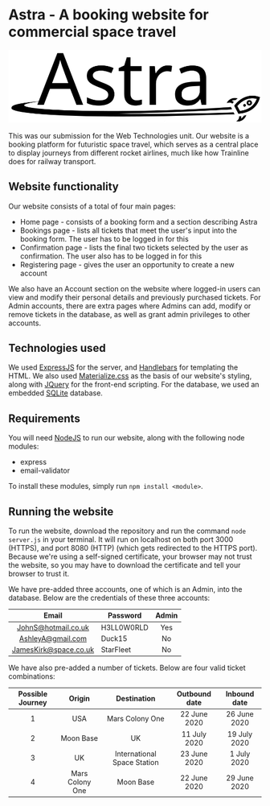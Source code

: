 # Astra - A booking website for commercial space travel

<img src = "public/assets/logo_black_embedded.svg"></img>

This was our submission for the Web Technologies unit. Our website is a booking platform for futuristic space travel, which serves as a central place to display journeys from different rocket airlines, much like how Trainline does for railway transport. 

## Website functionality
Our website consists of a total of four main pages:
- Home page - consists of a booking form and a section describing Astra
- Bookings page - lists all tickets that meet the user's input into the booking form. The user has to be logged in for this
- Confirmation page - lists the final two tickets selected by the user as confirmation. The user also has to be logged in for this
- Registering page - gives the user an opportunity to create a new account

We also have an Account section on the website where logged-in users can view and modify their personal details and previously purchased tickets. For Admin accounts, there are extra pages where Admins can add, modify or remove tickets in the database, as well as grant admin privileges to other accounts.

## Technologies used
We used [ExpressJS](https://expressjs.com/) for the server, and [Handlebars](https://handlebarsjs.com/) for templating the HTML. We also used [Materialize.css](https://materializecss.com/getting-started.html) as the basis of our website's styling, along with [JQuery](https://jquery.com/) for the front-end scripting. For the database, we used an embedded [SQLite](https://www.sqlite.org/index.html) database.

## Requirements
You will need [NodeJS](https://nodejs.org/en/) to run our website, along with the following node modules:
- express
- email-validator

To install these modules, simply run `npm install <module>`.

## Running the website

To run the website, download the repository and run the command `node server.js` in your terminal. It will run on localhost on both port 3000 (HTTPS), and port 8080 (HTTP) (which gets redirected to the HTTPS port). Because we're using a self-signed certificate, your browser may not trust the website, so you may have to download the certificate and tell your browser to trust it.

We have pre-added three accounts, one of which is an Admin, into the database. Below are the credentials of these three accounts:

|         Email         | Password   | Admin |
|:---------------------:|------------|:-----:|
|  JohnS@hotmail.co.uk  | H3LL0W0RLD |  Yes  |
|   AshleyA@gmail.com   |   Duck15   |   No  |
| JamesKirk@space.co.uk |  StarFleet |   No  |

We have also pre-added a number of tickets. Below are four valid ticket combinations:

| Possible Journey |      Origin     |         Destination         | Outbound date | Inbound date |
|:----------------:|:---------------:|:---------------------------:|:-------------:|:------------:|
|         1        |       USA       |       Mars Colony One       |  22 June 2020 | 26 June 2020 |
|         2        |    Moon Base    |              UK             |  11 July 2020 | 19 July 2020 |
|         3        |        UK       | International Space Station |  23 June 2020 |  1 July 2020 |
|         4        | Mars Colony One |          Moon Base          |  22 June 2020 | 29 June 2020 |



